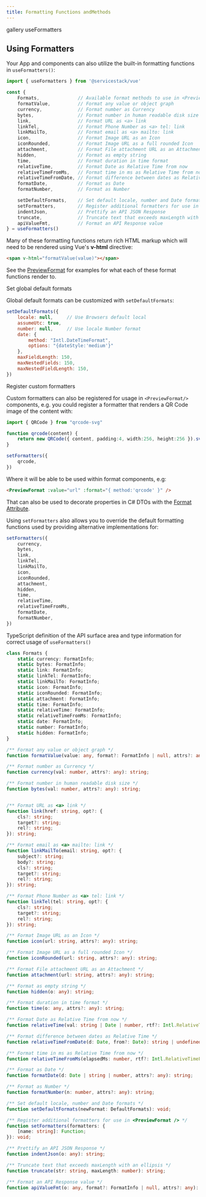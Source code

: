 ```yaml
---
title: Formatting Functions andMethods
---
```


<link rel="stylesheet" href="/css/tailwind-components.css">

<script setup>
import { Icon } from "@iconify/vue"
import ApiReference from "../src/components/ApiReference.vue"
</script>

<Breadcrumbs class="not-prose my-4 mb-8" home-href="/vue/">
  <Breadcrumb href="/vue/gallery/">gallery</Breadcrumb>
  <Breadcrumb>useFormatters</Breadcrumb>
</Breadcrumbs>

<h2 id="formatters" class="mt-8 mb-4 text-2xl font-semibold text-gray-900 dark:text-gray-100">
    Using Formatters
</h2>

Your App and components can also utilize the built-in formatting functions in `useFormatters()`:

```js
import { useFormatters } from '@servicestack/vue'

const {
    Formats,              // Available format methods to use in <PreviewFormat />
    formatValue,          // Format any value or object graph
    currency,             // Format number as Currency
    bytes,                // Format number in human readable disk size
    link,                 // Format URL as <a> link
    linkTel,              // Format Phone Number as <a> tel: link
    linkMailTo,           // Format email as <a> mailto: link
    icon,                 // Format Image URL as an Icon
    iconRounded,          // Format Image URL as a full rounded Icon
    attachment,           // Format File attachment URL as an Attachment
    hidden,               // Format as empty string
    time,                 // Format duration in time format
    relativeTime,         // Format Date as Relative Time from now
    relativeTimeFromMs,   // Format time in ms as Relative Time from now
    relativeTimeFromDate, // Format difference between dates as Relative Time
    formatDate,           // Format as Date
    formatNumber,         // Format as Number

    setDefaultFormats,    // Set default locale, number and Date formats
    setFormatters,        // Register additional formatters for use in <PreviewFormat />
    indentJson,           // Prettify an API JSON Response
    truncate,             // Truncate text that exceeds maxLength with an ellipsis
    apiValueFmt,          // Format an API Response value
} = useFormatters()
```

Many of these formatting functions return rich HTML markup which will need to be rendered using Vue's **v-html** directive:

```html
<span v-html="formatValue(value)"></span>
```

See the [PreviewFormat](/vue/gallery/formats) for examples for what each of these format functions render to. 

<ApiReference component="setDefaultFormats">Set global default formats</ApiReference>

Global default formats can be customized with `setDefaultFormats`:

```js
setDefaultFormats({
    locale: null,     // Use Browsers default local
    assumeUtc: true,
    number: null,     // Use locale Number format
    date: {
        method: "Intl.DateTimeFormat",
        options: "{dateStyle:'medium'}"
    },
    maxFieldLength: 150,
    maxNestedFields: 150,
    maxNestedFieldLength: 150,
})
```

<ApiReference component="setFormatters">Register custom formatters</ApiReference>

Custom formatters can also be registered for usage in `<PreviewFormat/>` components, e.g. you could
register a formatter that renders a QR Code image of the content with:

```ts
import { QRCode } from "qrcode-svg"

function qrcode(content) {
    return new QRCode({ content, padding:4, width:256, height:256 }).svg()
}

setFormatters({
    qrcode,
})
```

Where it will be able to be used within format components, e.g:

```html
<PreviewFormat :value="url" :format="{ method:'qrcode' }" />
```

That can also be used to decorate properties in C# DTOs with the [Format Attribute](/locode/formatters).

<ApiReference component="Overriding built-in Formatters" />

Using `setFormatters` also allows you to override the default formatting functions used by providing alternative implementations for:

```ts
setFormatters({
    currency,
    bytes,
    link,
    linkTel,
    linkMailTo,
    icon,
    iconRounded,
    attachment,
    hidden,
    time,
    relativeTime,
    relativeTimeFromMs,
    formatDate,
    formatNumber,
})
```

<ApiReference component="TypeScript Definition" />

TypeScript definition of the API surface area and type information for correct usage of `useFormatters()`

```ts
class Formats {
    static currency: FormatInfo;
    static bytes: FormatInfo;
    static link: FormatInfo;
    static linkTel: FormatInfo;
    static linkMailTo: FormatInfo;
    static icon: FormatInfo;
    static iconRounded: FormatInfo;
    static attachment: FormatInfo;
    static time: FormatInfo;
    static relativeTime: FormatInfo;
    static relativeTimeFromMs: FormatInfo;
    static date: FormatInfo;
    static number: FormatInfo;
    static hidden: FormatInfo;
}

/** Format any value or object graph */
function formatValue(value: any, format?: FormatInfo | null, attrs?: any): any;

/** Format number as Currency */
function currency(val: number, attrs?: any): string;

/** Format number in human readable disk size */
function bytes(val: number, attrs?: any): string;


/** Format URL as <a> link */
function link(href: string, opt?: {
    cls?: string;
    target?: string;
    rel?: string;
}): string;

/** Format email as <a> mailto: link */
function linkMailTo(email: string, opt?: {
    subject?: string;
    body?: string;
    cls?: string;
    target?: string;
    rel?: string;
}): string;

/** Format Phone Number as <a> tel: link */
function linkTel(tel: string, opt?: {
    cls?: string;
    target?: string;
    rel?: string;
}): string;

/** Format Image URL as an Icon */
function icon(url: string, attrs?: any): string;

/** Format Image URL as a full rounded Icon */
function iconRounded(url: string, attrs?: any): string;

/** Format File attachment URL as an Attachment */
function attachment(url: string, attrs?: any): string;

/** Format as empty string */
function hidden(o: any): string;

/** Format duration in time format */
function time(o: any, attrs?: any): string;

/** Format Date as Relative Time from now */
function relativeTime(val: string | Date | number, rtf?: Intl.RelativeTimeFormat): string | undefined;

/** Format difference between dates as Relative Time */
function relativeTimeFromDate(d: Date, from?: Date): string | undefined;

/** Format time in ms as Relative Time from now */
function relativeTimeFromMs(elapsedMs: number, rtf?: Intl.RelativeTimeFormat): string | undefined;

/** Format as Date */
function formatDate(d: Date | string | number, attrs?: any): string;

/** Format as Number */
function formatNumber(n: number, attrs?: any): string;

/** Set default locale, number and Date formats */
function setDefaultFormats(newFormat: DefaultFormats): void;

/** Register additional formatters for use in <PreviewFormat /> */
function setFormatters(formatters: {
    [name: string]: Function;
}): void;

/** Prettify an API JSON Response */
function indentJson(o: any): string;

/** Truncate text that exceeds maxLength with an ellipsis */
function truncate(str: string, maxLength: number): string;

/** Format an API Response value */
function apiValueFmt(o: any, format?: FormatInfo | null, attrs?: any): any;
```
